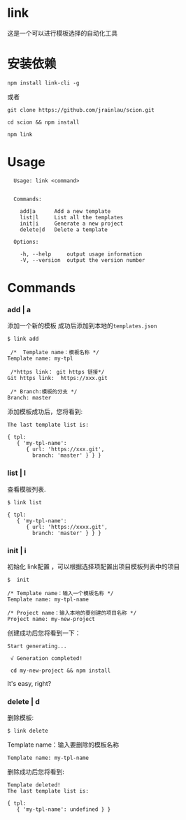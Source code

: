 

# link
这是一个可以进行模板选择的自动化工具

# 安装依赖
```
npm install link-cli -g
```
或者
```
git clone https://github.com/jrainlau/scion.git

cd scion && npm install

npm link
```

# Usage

```
  Usage: link <command>


  Commands:

    add|a      Add a new template
    list|l     List all the templates
    init|i     Generate a new project
    delete|d   Delete a template

  Options:

    -h, --help     output usage information
    -V, --version  output the version number
```

# Commands
### add | a
添加一个新的模板 成功后添加到本地的`templates.json`
```
$ link add 
```
```
 /*  Template name：模板名称 */
Template name: my-tpl

 /*https link： git https 链接*/
Git https link:  https://xxx.git 

 /* Branch:模板的分支 */
Branch: master 
```
添加模板成功后，您将看到:
```
The last template list is:

{ tpl:
   { 'my-tpl-name':
      { url: 'https://xxx.git',
        branch: 'master' } } }
```

### list | l
查看模板列表.
```
$ link list

{ tpl:
   { 'my-tpl-name':
      { url: 'https://xxxx.git',
        branch: 'master' } } }
```

### init | i
初始化 link配置 ，可以根据选择项配置出项目模板列表中的项目
```
$  init

/* Template name：输入一个模板名称 */
Template name: my-tpl-name

/* Project name：输入本地的要创建的项目名称 */
Project name: my-new-project
```
创建成功后您将看到一下：
```
Start generating...

 √ Generation completed!

 cd my-new-project && npm install
```
It's easy, right?

### delete | d
删除模板:
```
$ link delete
```
Template name：输入要删除的模板名称
```
Template name: my-tpl-name
```
删除成功后您将看到:
```
Template deleted!
The last template list is:

{ tpl:
   { 'my-tpl-name': undefined } }
```














